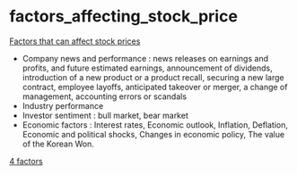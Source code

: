 # factors_affecting_stock_price

[Factors that can affect stock prices](https://www.getsmarteraboutmoney.ca/invest/investment-products/stocks/factors-that-can-affect-stock-prices/)
 - Company news and performance : news releases on earnings and profits, and future estimated earnings, announcement of dividends, introduction of a new product or a product recall, securing a new large contract, employee layoffs, anticipated takeover or merger, a change of management, accounting errors or scandals
 - Industry performance
 - Investor sentiment : bull market, bear market
 - Economic factors : Interest rates, Economic outlook, Inflation, Deflation, Economic and political shocks, Changes in economic policy, The value of the Korean Won.

[4 factors](https://finance.zacks.com/factors-determine-price-stocks-2313.html)
